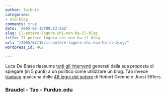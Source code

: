 ```yaml
---
author: leibniz
categories:
- old-blog
comments: true
date: '2005-02-15T09:13:56Z'
slug: il-potere-logora-chi-non-ha-il-blog
title: Il potere logora chi non ha il blog
url: "/2005/02/15/il-potere-logora-chi-non-ha-il-blog/"
wordpress_id: 462

---
```

Luca De Biase riassume [tutti gli interventi](http://blogs.it/0100844/categories/braudel/2005/02/13.html#a213) generati dalla sua proposta di spiegare (in 5 punti) a un politico come utilizzare un blog. Tao invece [traduce](http://www.webdomus.it/tao/index.php?p=240) qualcuna delle [48 leggi del potere](http://www.tech.purdue.edu/Cgt/Courses/cgt411/covey/48_laws_of_power.htm) di Robert Greene e Joost Elffers.




### Braudel - Tao - Purdue.edu
